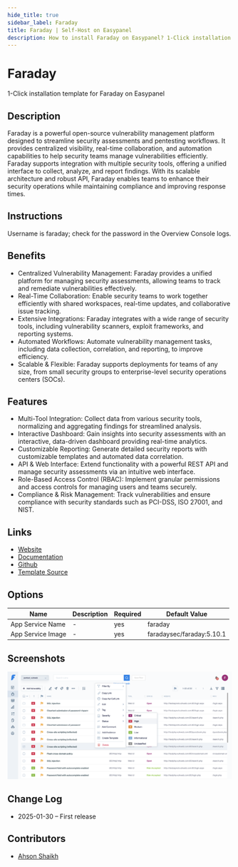 ```yaml
---
hide_title: true
sidebar_label: Faraday
title: Faraday | Self-Host on Easypanel
description: How to install Faraday on Easypanel? 1-Click installation template for Faraday on Easypanel
---
```


<!-- generated -->

# Faraday

1-Click installation template for Faraday on Easypanel

## Description

Faraday is a powerful open-source vulnerability management platform designed to streamline security assessments and pentesting workflows. It provides centralized visibility, real-time collaboration, and automation capabilities to help security teams manage vulnerabilities efficiently. Faraday supports integration with multiple security tools, offering a unified interface to collect, analyze, and report findings. With its scalable architecture and robust API, Faraday enables teams to enhance their security operations while maintaining compliance and improving response times.

## Instructions

Username is faraday; check for the password in the Overview Console logs.

## Benefits

- Centralized Vulnerability Management: Faraday provides a unified platform for managing security assessments, allowing teams to track and remediate vulnerabilities effectively.
- Real-Time Collaboration: Enable security teams to work together efficiently with shared workspaces, real-time updates, and collaborative issue tracking.
- Extensive Integrations: Faraday integrates with a wide range of security tools, including vulnerability scanners, exploit frameworks, and reporting systems.
- Automated Workflows: Automate vulnerability management tasks, including data collection, correlation, and reporting, to improve efficiency.
- Scalable & Flexible: Faraday supports deployments for teams of any size, from small security groups to enterprise-level security operations centers (SOCs).

## Features

- Multi-Tool Integration: Collect data from various security tools, normalizing and aggregating findings for streamlined analysis.
- Interactive Dashboard: Gain insights into security assessments with an interactive, data-driven dashboard providing real-time analytics.
- Customizable Reporting: Generate detailed security reports with customizable templates and automated data correlation.
- API & Web Interface: Extend functionality with a powerful REST API and manage security assessments via an intuitive web interface.
- Role-Based Access Control (RBAC): Implement granular permissions and access controls for managing users and teams securely.
- Compliance & Risk Management: Track vulnerabilities and ensure compliance with security standards such as PCI-DSS, ISO 27001, and NIST.

## Links

- [Website](https://www.faradaysec.com/)
- [Documentation](https://docs.faradaysec.com/)
- [Github](https://github.com/infobyte/faraday)
- [Template Source](https://github.com/easypanel-io/templates/tree/main/templates/faraday)

## Options

Name | Description | Required | Default Value
-|-|-|-
App Service Name | - | yes | faraday
App Service Image | - | yes | faradaysec/faraday:5.10.1

## Screenshots

![Faraday Screenshot](./assets/screenshot.png)

## Change Log

- 2025-01-30 – First release

## Contributors

- [Ahson Shaikh](https://github.com/Ahson-Shaikh)
